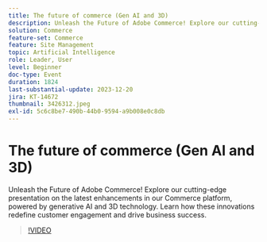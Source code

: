 ```yaml
---
title: The future of commerce (Gen AI and 3D)
description: Unleash the Future of Adobe Commerce! Explore our cutting-edge presentation on the latest enhancements in our Commerce platform, powered by generative AI and 3D technology. Learn how these innovations redefine customer engagement and drive business success.
solution: Commerce
feature-set: Commerce
feature: Site Management
topic: Artificial Intelligence
role: Leader, User
level: Beginner
doc-type: Event
duration: 1824
last-substantial-update: 2023-12-20
jira: KT-14672
thumbnail: 3426312.jpeg
exl-id: 5c6c8be7-490b-44b0-9594-a9b008e0c8db
---
```

# The future of commerce (Gen AI and 3D)

Unleash the Future of Adobe Commerce! Explore our cutting-edge presentation on the latest enhancements in our Commerce platform, powered by generative AI and 3D technology. Learn how these innovations redefine customer engagement and drive business success.

>[!VIDEO](https://video.tv.adobe.com/v/3426312/?learn=on)
